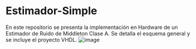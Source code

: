 # Estimador-Simple
En este repositorio se presenta  la implementación en Hardware de un Estimador de Ruido de Middleton Clase A. Se detalla el esquema general y se incluye el proyecto VHDL.
![image](https://user-images.githubusercontent.com/109878824/235361419-c1d19c76-6180-426a-9142-dfa3a79d6aff.png)


